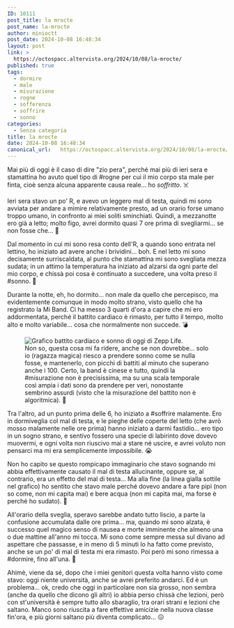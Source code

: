 ```yaml
---
ID: 10111
post_title: la mrocte
post_name: la-mrocte
author: minioctt
post_date: 2024-10-08 16:48:34
layout: post
link: >
  https://octospacc.altervista.org/2024/10/08/la-mrocte/
published: true
tags:
  - dormire
  - male
  - misurazione
  - rogne
  - sofferenza
  - soffrire
  - sonno
categories:
  - Senza categoria
title: la mrocte
date: 2024-10-08 16:48:34
canonical_url:   https://octospacc.altervista.org/2024/10/08/la-mrocte/
---
```

<!-- wp:paragraph -->
<p>Mai più di oggi è il caso di dire "zio pera", perché mai più di ieri sera e stamattina ho avuto quel tipo di #rogne per cui il mio corpo sta male per finta, cioè senza alcuna apparente causa reale... ho <em>soffritto</em>. ☠️</p>
<!-- /wp:paragraph -->

<!-- wp:paragraph -->
<p>Ieri sera stavo un po' R, e avevo un leggero mal di testa, quindi mi sono avviata per andare a mimire relativamente presto, ad un orario forse umano troppo umano, in confronto ai miei soliti sminchiati. Quindi, a mezzanotte ero già a letto; molto figo, avrei dormito quasi 7 ore prima di svegliarmi... se non fosse che... 🤭</p>
<!-- /wp:paragraph -->

<!-- wp:paragraph -->
<p>Dal momento in cui mi sono resa conto dell'R, a quando sono entrata nel lettino, ho iniziato ad avere anche i brividini... boh. E nel letto mi sono decisamente surriscaldata, al punto che stamattina mi sono svegliata mezza sudata; in un attimo la temperatura ha iniziato ad alzarsi da ogni parte del mio corpo, e chissà poi cosa è continuato a succedere, una volta preso il #sonno. 🥵</p>
<!-- /wp:paragraph -->

<!-- wp:paragraph -->
<p>Durante la notte, eh, ho dormito... non male da quello che percepisco, ma evidentemente comunque in modo molto strano, visto quello che ha registrato la Mi Band. Ci ha messo 3 quarti d'ora a capire che mi ero addormentata, perché il battito cardiaco è rimasto, per tutto il tempo, molto alto e molto variabile... cosa che normalmente non succede. 💣</p>
<!-- /wp:paragraph -->

<!-- wp:paragraph -->
<p></p>
<!-- /wp:paragraph -->

<!-- wp:image {"id":10117,"sizeSlug":"large","linkDestination":"none"} -->
<figure class="wp-block-image size-large"><img src="{{site.cdnurl}}/assets/uploads/2024/10/screenshot_2024-10-08-16-20-28-224_me7854439016479490186-665x1440.jpg" alt="Grafico battito cardiaco e sonno di oggi di Zepp Life." class="wp-image-10117"/><figcaption class="wp-element-caption">Non so, questa cosa mi fa ridere, anche se non dovrebbe... solo io (ragazza magica) riesco a prendere sonno come se nulla fosse, e mantenerlo, con picchi di battiti al minuto che superano anche i 100. Certo, la band è cinese e tutto, quindi la #misurazione non è precisissima, ma su una scala temporale così ampia i dati sono da prendere per veri, nonostante sembrino assurdi (visto che la misurazione del battito non è algoritmica). 💖</figcaption></figure>
<!-- /wp:image -->

<!-- wp:paragraph -->
<p></p>
<!-- /wp:paragraph -->

<!-- wp:paragraph -->
<p>Tra l'altro, ad un punto prima delle 6, ho iniziato a #soffrire malamente. Ero in dormiveglia col mal di testa, e le pieghe delle coperte del letto (che avrò mosso malamente nelle ore prima) hanno iniziato a darmi fastidio... ero tipo in un sogno strano, e sentivo fossero una specie di labirinto dove dovevo muovermi, e ogni volta non riuscivo mai a stare né uscire, e avrei voluto non pensarci ma mi era semplicemente impossibile. 😭</p>
<!-- /wp:paragraph -->

<!-- wp:paragraph -->
<p>Non ho capito se questo rompicapo immaginario che stavo sognando mi abbia effettivamente causato il mal di testa allucinante, oppure se, al contrario, era un effetto del mal di testa... Ma alla fine (la linea gialla sottile nel grafico) ho sentito che stavo male perché dovevo andare a fare pipì (non so come, non mi capita mai) e bere acqua (non mi capita mai, ma forse è perché ho sudato). 🤕</p>
<!-- /wp:paragraph -->

<!-- wp:paragraph -->
<p>All'orario della sveglia, speravo sarebbe andato tutto liscio, a parte la confusione accumulata dalle ore prima... ma, quando mi sono alzata, è successo quel magico senso di nausea e morte imminente che almeno una o due mattine all'anno mi tocca. Mi sono come sempre messa sul divano ad aspettare che passasse, e in meno di 5 minuti lo ha fatto come previsto, anche se un po' di mal di testa mi era rimasto. Poi però mi sono rimessa a #dormire, fino all'una. 🤢</p>
<!-- /wp:paragraph -->

<!-- wp:paragraph -->
<p>Ahimè, viene da sé, dopo che i miei genitori questa volta hanno visto come stavo: oggi niente università, anche se avrei preferito andarci. Ed è un problema... ok, credo che oggi in particolare non sia grosso, non sembra (anche da quello che dicono gli altri) io abbia perso chissà che lezioni, però con st'università è sempre tutto allo sbaraglio, tra orari strani e lezioni che saltano. Manco sono riuscita a fare effettive amicizie nella nuova classe fin'ora, e più giorni saltano più diventa complicato... 😖</p>
<!-- /wp:paragraph -->